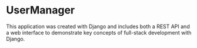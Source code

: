 # UserManager
This application was created with Django and includes both a REST API and a web interface to demonstrate key concepts of full-stack development with Django.
